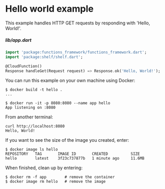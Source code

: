 # Hello world example

This example handles HTTP GET requests by responding with 'Hello, World!'.

##### lib/app.dart
```dart
import 'package:functions_framework/functions_framework.dart';
import 'package:shelf/shelf.dart';

@CloudFunction()
Response handleGet(Request request) => Response.ok('Hello, World!');
```

You can run this example on your own machine using Docker:

```shell
$ docker build -t hello .
...

$ docker run -it -p 8080:8080 --name app hello
App listening on :8080
```

From another terminal:

```shell
curl http://localhost:8080
Hello, World!
```

If you want to see the size of the image you created, enter:

```shell
$ docker image ls hello
REPOSITORY   TAG       IMAGE ID       CREATED          SIZE
hello        latest    3f23c737877b   1 minute ago     11.6MB
```

When finished, clean up by entering:

```shell
$ docker rm -f app        # remove the container
$ docker image rm hello   # remove the image
```